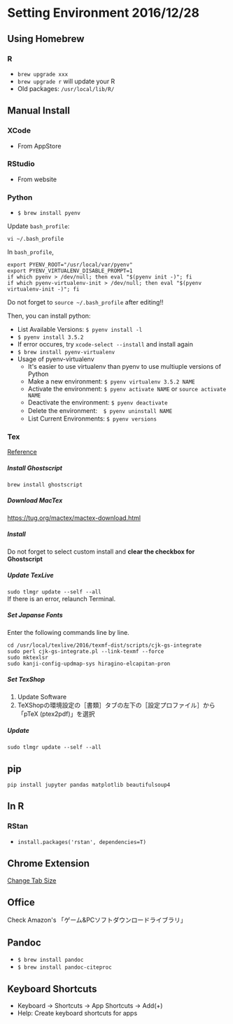 # Setting Environment 2016/12/28

## Using Homebrew
### R
* `brew upgrade xxx`
* `brew upgrade r` will update your R
* Old packages: `/usr/local/lib/R/`

## Manual Install
### XCode
* From AppStore

### RStudio
* From website

### Python
* `$ brew install pyenv`

Update `bash_profile`:
```
vi ~/.bash_profile
```
In `bash_profile`,
```terminal
export PYENV_ROOT="/usr/local/var/pyenv"
export PYENV_VIRTUALENV_DISABLE_PROMPT=1
if which pyenv > /dev/null; then eval "$(pyenv init -)"; fi
if which pyenv-virtualenv-init > /dev/null; then eval "$(pyenv virtualenv-init -)"; fi
```
Do not forget to `source ~/.bash_profile` after editing!!
  
Then, you can install python:
* List Available Versions: `$ pyenv install -l`
* `$ pyenv install 3.5.2` 
 * If error occures, try `xcode-select --install` and install again
* `$ brew install pyenv-virtualenv`
* Usage of pyenv-virtualenv
  * It's easier to use virtualenv than pyenv to use multiuple versions of Python
  * Make a new environment: `$ pyenv virtualenv 3.5.2 NAME`
  * Activate the environment: `$ pyenv activate NAME` or `source activate NAME`
  * Deactivate the environment: `$ pyenv deactivate`
  * Delete the environment:　`$ pyenv uninstall NAME`
  * List Current Environments: `$ pyenv versions`
  
### Tex
[Reference](http://qiita.com/hideaki_polisci/items/3afd204449c6cdd995c9)

##### Install Ghostscript
`brew install ghostscript`

##### Download MacTex
https://tug.org/mactex/mactex-download.html

##### Install
Do not forget to select custom install and **clear the checkbox for Ghostscript**

##### Update TexLive
`sudo tlmgr update --self --all`   
If there is an error, relaunch Terminal.

##### Set Japanse Fonts
Enter the following commands line by line.
```
cd /usr/local/texlive/2016/texmf-dist/scripts/cjk-gs-integrate
sudo perl cjk-gs-integrate.pl --link-texmf --force
sudo mktexlsr
sudo kanji-config-updmap-sys hiragino-elcapitan-pron
```

##### Set TexShop
1. Update Software
2. TeXShopの環境設定の［書類］タブの左下の［設定プロファイル］から「pTeX (ptex2pdf)」を選択

##### Update
`sudo tlmgr update --self --all`

  
## pip
`pip install jupyter pandas matplotlib beautifulsoup4`

   
## In R
### RStan
* `install.packages('rstan', dependencies=T)`

## Chrome Extension
[Change Tab Size](https://github.com/Shusei-E/tab-size-on-github)

## Office
Check Amazon's 「ゲーム&PCソフトダウンロードライブラリ」

## Pandoc
* `$ brew install pandoc`
* `$ brew install pandoc-citeproc`

## Keyboard Shortcuts
* Keyboard -> Shortcuts -> App Shortcuts -> Add(+)
* Help: Create keyboard shortcuts for apps

